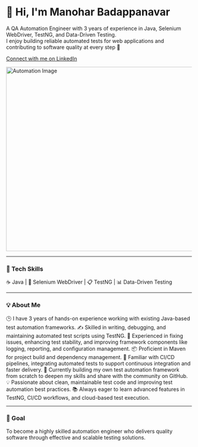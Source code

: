 # 👋 Hi, I'm Manohar Badappanavar

A QA Automation Engineer with 3 years of experience in Java, Selenium WebDriver, TestNG, and Data-Driven Testing.  
I enjoy building reliable automated tests for web applications and contributing to software quality at every step 🚀

[Connect with me on LinkedIn](https://www.linkedin.com/in/bmmanohar/)

<img width="750" height="500" alt="Automation Image" src="https://github.com/user-attachments/assets/d7537c57-ee63-43d9-bd10-482d49ab8ab1" />

---

### 🧰 Tech Skills  
☕ Java | 🧪 Selenium WebDriver | 📋 TestNG | 📊 Data-Driven Testing  

---

### 💡 About Me  
🕒 I have 3 years of hands-on experience working with existing Java-based test automation frameworks.
✍️ Skilled in writing, debugging, and maintaining automated test scripts using TestNG.
🐞 Experienced in fixing issues, enhancing test stability, and improving framework components like logging, reporting, and configuration management.
📦 Proficient in Maven for project build and dependency management.
🔄 Familiar with CI/CD pipelines, integrating automated tests to support continuous integration and faster delivery.
🚀 Currently building my own test automation framework from scratch to deepen my skills and share with the community on GitHub.
💡 Passionate about clean, maintainable test code and improving test automation best practices.
📚 Always eager to learn advanced features in TestNG, CI/CD workflows, and cloud-based test execution.

---

### 🎯 Goal  
To become a highly skilled automation engineer who delivers quality software through effective and scalable testing solutions.

